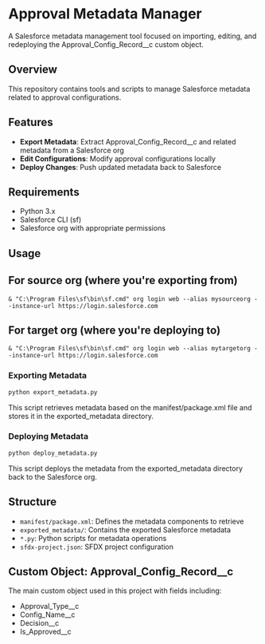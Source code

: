 # Approval Metadata Manager

A Salesforce metadata management tool focused on importing, editing, and redeploying the Approval_Config_Record__c custom object.

## Overview

This repository contains tools and scripts to manage Salesforce metadata related to approval configurations.

## Features

- **Export Metadata**: Extract Approval_Config_Record__c and related metadata from a Salesforce org
- **Edit Configurations**: Modify approval configurations locally
- **Deploy Changes**: Push updated metadata back to Salesforce

## Requirements

- Python 3.x
- Salesforce CLI (sf)
- Salesforce org with appropriate permissions

## Usage

## For source org (where you're exporting from)

```
& "C:\Program Files\sf\bin\sf.cmd" org login web --alias mysourceorg --instance-url https://login.salesforce.com
```

## For target org (where you're deploying to)

```
& "C:\Program Files\sf\bin\sf.cmd" org login web --alias mytargetorg --instance-url https://login.salesforce.com
```

### Exporting Metadata

```bash
python export_metadata.py
```

This script retrieves metadata based on the manifest/package.xml file and stores it in the exported_metadata directory.

### Deploying Metadata

```bash
python deploy_metadata.py
```

This script deploys the metadata from the exported_metadata directory back to the Salesforce org.

## Structure

- `manifest/package.xml`: Defines the metadata components to retrieve
- `exported_metadata/`: Contains the exported Salesforce metadata
- `*.py`: Python scripts for metadata operations
- `sfdx-project.json`: SFDX project configuration

## Custom Object: Approval_Config_Record__c

The main custom object used in this project with fields including:
- Approval_Type__c
- Config_Name__c
- Decision__c
- Is_Approved__c

